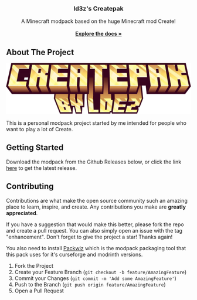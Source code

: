 
<br/>
<div align="center">

<h3 align="center">ld3z's Createpak</h3>
<p align="center">
A Minecraft modpack based on the huge Minecraft mod Create!
<br/>
<br/>
<a href="https://ld3z.github.io/createpak-docs/"><strong>Explore the docs »</strong></a>

  


</p>
</div>

## About The Project

![Createpak Logo](https://raw.githubusercontent.com/ld3z/createpak-docs/refs/heads/main/src/assets/createpak_logo.webp)

This is a personal modpack project started by me intended for people who want to play a lot of Create.
## Getting Started

Download the modpack from the Github Releases below, or click the link [here](https://github.com/ld3z/createpak/releases/latest) to get the latest release.
## Contributing

Contributions are what make the open source community such an amazing place to learn, inspire, and create. Any contributions you make are **greatly appreciated**.

If you have a suggestion that would make this better, please fork the repo and create a pull request. You can also simply open an issue with the tag "enhancement".
Don't forget to give the project a star! Thanks again!

You also need to install [Packwiz](https://packwiz.infra.link/) which is the modpack packaging tool that this pack uses for it's curseforge and modrinth versions.

1. Fork the Project
2. Create your Feature Branch (`git checkout -b feature/AmazingFeature`)
3. Commit your Changes (`git commit -m 'Add some AmazingFeature'`)
4. Push to the Branch (`git push origin feature/AmazingFeature`)
5. Open a Pull Request
